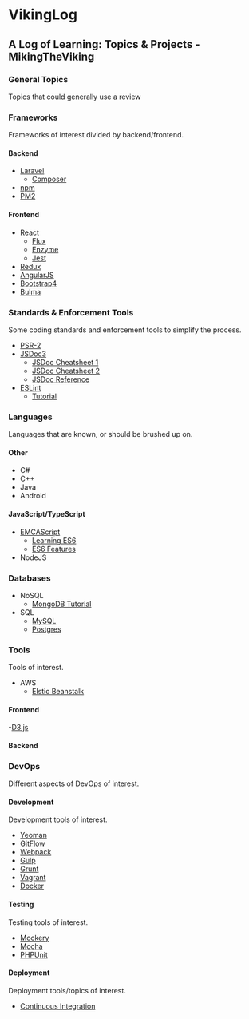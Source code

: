 # VikingLog

## A Log of Learning: Topics & Projects - MikingTheViking

### General Topics

Topics that could generally use a review

### Frameworks

Frameworks of interest divided by backend/frontend.

#### Backend

 - [Laravel](https://laravel.com/)
    - [Composer](https://getcomposer.org/)
 - [npm]()
 - [PM2]()


#### Frontend

 - [React](https://reactjs.org/)
    - [Flux](https://facebook.github.io/flux/)
    - [Enzyme](https://github.com/airbnb/enzyme)
    - [Jest](https://facebook.github.io/jest/)
 - [Redux](https://redux.js.org/)
 - [AngularJS](https://angularjs.org/)
 - [Bootstrap4]()
 - [Bulma]()


### Standards & Enforcement Tools

Some coding standards and enforcement tools to simplify the process.

 - [PSR-2](https://www.php-fig.org/psr/psr-2/)
 - [JSDoc3](https://github.com/jsdoc3/jsdoc)
    - [JSDoc Cheatsheet 1](https://devhints.io/jsdoc)
    - [JSDoc Cheatsheet 2](https://www.cheatography.com/killermonkeys/cheat-sheets/closure-jsdoc/)
    - [JSDoc Reference](http://usejsdoc.org/index.html)
 - [ESLint](https://eslint.org/)
    - [Tutorial](https://eslint.org/docs/user-guide/getting-started)


### Languages

Languages that are known, or should be brushed up on.

#### Other

 - C#
 - C++
 - Java
 - Android

#### JavaScript/TypeScript

 - [EMCAScript](http://www.ecma-international.org/ecma-262/6.0/index.html)
    - [Learning ES6](http://www.benmvp.com/learning-es6/)
    - [ES6 Features](https://github.com/lukehoban/es6features)
 - NodeJS

### Databases

 - NoSQL
    - [MongoDB Tutorial](https://www.tutorialspoint.com/mongodb/index.htm)
 - SQL
    - [MySQL]()
    - [Postgres]()

### Tools

Tools of interest.

 - AWS
    - [Elstic Beanstalk](https://docs.aws.amazon.com/gettingstarted/latest/deploy/overview.html?icmpid=docs_homepage_gscarousel)

#### Frontend

 -[D3.js](https://d3js.org/)

#### Backend

### DevOps

Different aspects of DevOps of interest.

#### Development

Development tools of interest.

 - [Yeoman](https://github.com/yeoman/yo)
 - [GitFlow]()
 - [Webpack]()
 - [Gulp]()
 - [Grunt]()
 - [Vagrant]()
 - [Docker]()


#### Testing

Testing tools of interest.

 - [Mockery]()
 - [Mocha]()
 - [PHPUnit]()

#### Deployment

Deployment tools/topics of interest.

- [Continuous Integration](https://hackernoon.com/continuous-integration-circleci-vs-travis-ci-vs-jenkins-41a1c2bd95f5?gi=5c65d2b83bf8)
